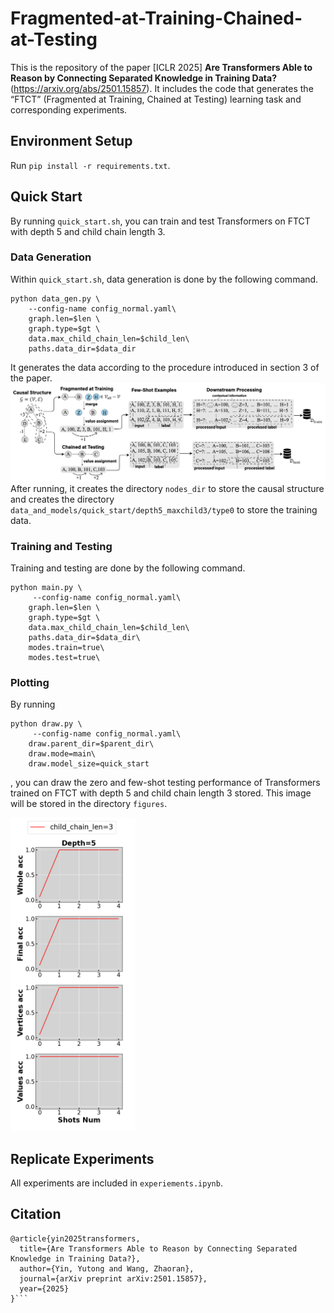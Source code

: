 # Fragmented-at-Training-Chained-at-Testing
This is the repository of the paper [ICLR 2025] **Are Transformers Able to Reason by Connecting Separated Knowledge in Training Data?** (https://arxiv.org/abs/2501.15857). 
It includes the code that generates the “FTCT” (Fragmented at Training, Chained at Testing) learning task and corresponding experiments. 

## Environment Setup
Run  ```pip install -r requirements.txt```.

## Quick Start
By running ```quick_start.sh```, you can train and test Transformers on FTCT with depth 5 and child chain length 3. 

### Data Generation
Within ```quick_start.sh```, data generation is done by the following command.
```
python data_gen.py \
    --config-name config_normal.yaml\
    graph.len=$len \
    graph.type=$gt \
    data.max_child_chain_len=$child_len\
    paths.data_dir=$data_dir
```
It generates the data according to the procedure introduced in section 3 of the paper. ![1](figures/readme/ftct.png)
After running, it creates the directory ```nodes_dir``` to store the causal structure and creates the directory ```data_and_models/quick_start/depth5_maxchild3/type0``` to store the training data.

### Training and Testing
Training and testing are done by the following command.
```
python main.py \
     --config-name config_normal.yaml\
    graph.len=$len \
    graph.type=$gt \
    data.max_child_chain_len=$child_len\
    paths.data_dir=$data_dir\
    modes.train=true\
    modes.test=true\
```

### Plotting
By running
```
python draw.py \
     --config-name config_normal.yaml\
    draw.parent_dir=$parent_dir\
    draw.mode=main\
    draw.model_size=quick_start
```
, you can draw the zero and few-shot testing performance of Transformers trained on FTCT with depth 5 and child chain length 3 stored. This image will be stored in the directory ```figures```.

<img src="figures/readme/fs_and_chain_len_quick_start.png" alt="drawing" width="200"/>

## Replicate Experiments

All experiments are included in ```experiements.ipynb```. 

## Citation
```
@article{yin2025transformers,
  title={Are Transformers Able to Reason by Connecting Separated Knowledge in Training Data?},
  author={Yin, Yutong and Wang, Zhaoran},
  journal={arXiv preprint arXiv:2501.15857},
  year={2025}
}```